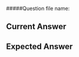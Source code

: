 <!-- Provide a general summary of the issue in the Title above -->

#####Question file name:

<!-- file name of the question -->

## Current Answer

<!-- Tell us what is wrong with the current answer -->

## Expected Answer

<!--- Not obligatory, but tell us what the answer should be -->

